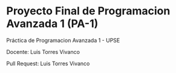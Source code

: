 # Proyecto Final de Programacion Avanzada 1 (PA-1)
Práctica de Programacion Avanzada 1 - UPSE

Docente: Luis Torres Vivanco

Pull Request: Luis Torres Vivanco
